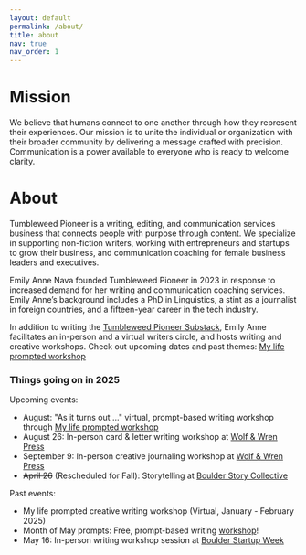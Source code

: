 ```yaml
---
layout: default
permalink: /about/
title: about
nav: true
nav_order: 1
---
```


# Mission 
We believe that humans connect to one another through how they represent their experiences. Our mission is to unite the individual or organization with their broader community by delivering a message crafted with precision. Communication is a power available to everyone who is ready to welcome clarity. 

# About
Tumbleweed Pioneer is a writing, editing, and communication services business that connects people with purpose through content. We specialize in supporting non-fiction writers, working with entrepreneurs and startups to grow their business, and communication coaching for female business leaders and executives. 

Emily Anne Nava founded Tumbleweed Pioneer in 2023 in response to increased demand for her writing and communication coaching services. Emily Anne’s background includes a PhD in Linguistics, a stint as a journalist in foreign countries, and a fifteen-year career in the tech industry.

In addition to writing the [Tumbleweed Pioneer Substack](https://tumbleweedpioneer.substack.com/), Emily Anne facilitates an in-person and  a virtual writers circle, and hosts writing and creative workshops. Check out upcoming dates and past themes: [My life prompted workshop](https://mylifeprompted.com/)

### Things going on in 2025

Upcoming events:
- August: "As it turns out ..." virtual, prompt-based writing workshop through [My life prompted workshop](https://mylifeprompted.com/)
- August 26: In-person card & letter writing workshop at [Wolf & Wren Press](https://wolfandwren.com/)
- September 9: In-person creative journaling workshop at [Wolf & Wren Press](https://wolfandwren.com/)
- <s>April 26</s> (Rescheduled for Fall): Storytelling at [Boulder Story Collective](https://storycollective.org/)


Past events:
- My life prompted creative writing workshop (Virtual, January - February 2025)
- Month of May prompts: Free, prompt-based writing [workshop](https://mylifeprompted.com/register)!
- May 16: In-person writing workshop session at [Boulder Startup Week](https://boulderstartupweek.com/)






